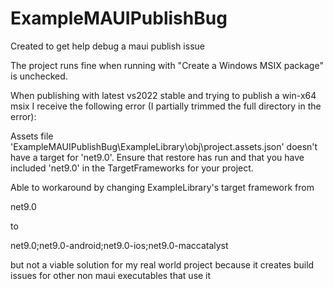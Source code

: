 # ExampleMAUIPublishBug
Created to get help debug a maui publish issue

The project runs fine when running with "Create a Windows MSIX package" is unchecked.

When publishing with latest vs2022 stable and trying to publish a win-x64 msix I receive the following error (I partially trimmed the full directory in the error):

Assets file 'ExampleMAUIPublishBug\ExampleLibrary\obj\project.assets.json' doesn't have a target for 'net9.0'. Ensure that restore has run and that you have included 'net9.0' in the TargetFrameworks for your project.

Able to workaround by changing ExampleLibrary's target framework from

<TargetFrameworks>net9.0</TargetFrameworks>

to

<TargetFrameworks>net9.0;net9.0-android;net9.0-ios;net9.0-maccatalyst</TargetFrameworks>

but not a viable solution for my real world project because it creates build issues for other non maui executables that use it

